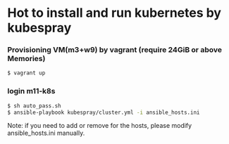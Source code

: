 # Hot to install and run kubernetes by kubespray 

### Provisioning VM(m3+w9) by vagrant (require 24GiB or above Memories) 
``` bash 
$ vagrant up 
```

### login m11-k8s
```bash 
$ sh auto_pass.sh
$ ansible-playbook kubespray/cluster.yml -i ansible_hosts.ini
```

Note: if you need to add or remove for the hosts, please modify ansible_hosts.ini manually.
